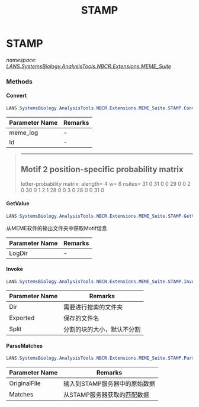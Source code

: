 ﻿---
title: STAMP
---

# STAMP
_namespace: [LANS.SystemsBiology.AnalysisTools.NBCR.Extensions.MEME_Suite](N-LANS.SystemsBiology.AnalysisTools.NBCR.Extensions.MEME_Suite.html)_





### Methods

#### Convert
```csharp
LANS.SystemsBiology.AnalysisTools.NBCR.Extensions.MEME_Suite.STAMP.Convert(LANS.SystemsBiology.AnalysisTools.NBCR.Extensions.MEME_Suite.DocumentFormat.XmlOutput.MEME.MEME,System.String)
```


|Parameter Name|Remarks|
|--------------|-------|
|meme_log|-|
|Id|-|

> 
>  ------------------------
>  Motif 2 position-specific probability matrix
>  ------------------------
>  letter-probability matrix: alength= 4 w= 6 nsites= 31
>  0 31 0 0
>  29 0 0 2
>  0 30 0 1
>  2 1 28 0
>  0 3 0 28
>  0 0 31 0
>  

#### GetValue
```csharp
LANS.SystemsBiology.AnalysisTools.NBCR.Extensions.MEME_Suite.STAMP.GetValue(System.String)
```
从MEME软件的输出文件夹中获取Motif信息

|Parameter Name|Remarks|
|--------------|-------|
|LogDir|-|


#### Invoke
```csharp
LANS.SystemsBiology.AnalysisTools.NBCR.Extensions.MEME_Suite.STAMP.Invoke(System.String,System.String,System.Int32)
```


|Parameter Name|Remarks|
|--------------|-------|
|Dir|需要进行搜索的文件夹|
|Exported|保存的文件名|
|Split|分割的块的大小，默认不分割|


#### ParseMatches
```csharp
LANS.SystemsBiology.AnalysisTools.NBCR.Extensions.MEME_Suite.STAMP.ParseMatches(System.String,System.String)
```


|Parameter Name|Remarks|
|--------------|-------|
|OriginalFile|输入到STAMP服务器中的原始数据|
|Matches|从STAMP服务器获取的匹配数据|



